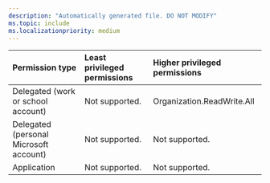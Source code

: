 ```yaml
---
description: "Automatically generated file. DO NOT MODIFY"
ms.topic: include
ms.localizationpriority: medium
---
```


|Permission type|Least privileged permissions|Higher privileged permissions|
|:---|:---|:---|
|Delegated (work or school account)|Not supported.|Organization.ReadWrite.All|
|Delegated (personal Microsoft account)|Not supported.|Not supported.|
|Application|Not supported.|Not supported.|

